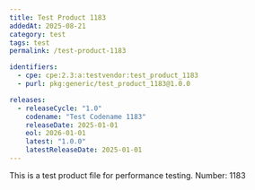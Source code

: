 ```yaml
---
title: Test Product 1183
addedAt: 2025-08-21
category: test
tags: test
permalink: /test-product-1183

identifiers:
  - cpe: cpe:2.3:a:testvendor:test_product_1183
  - purl: pkg:generic/test_product_1183@1.0.0

releases:
  - releaseCycle: "1.0"
    codename: "Test Codename 1183"
    releaseDate: 2025-01-01
    eol: 2026-01-01
    latest: "1.0.0"
    latestReleaseDate: 2025-01-01
---
```


This is a test product file for performance testing. Number: 1183

